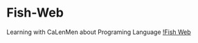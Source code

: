 # Fish-Web
Learning with CaLenMen about Programing Language
[!Fish Web](https://github.com/Ca-Len-Men/Fish-Web/libdatastructure.html)
